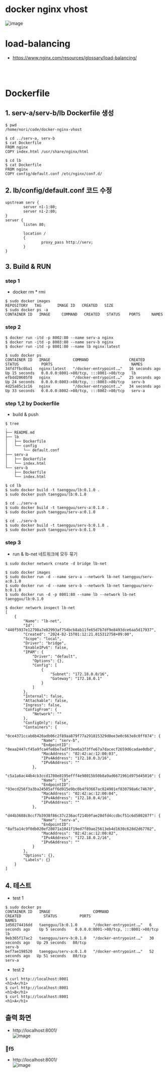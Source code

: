 # docker nginx vhost

![image](https://github.com/pySatellite/docker-nginx-vhost/assets/87309910/878eaf6a-18bc-4467-8b3f-5086de8ff3a1)

# load-balancing
- https://www.nginx.com/resources/glossary/load-balancing/

<br/>
<br/>

# Dockerfile

## 1. serv-a/serv-b/lb Dockerfile 생성
```
$ pwd
/home/nori/code/docker-nginx-vhost

$ cd ../serv-a, serv-b
$ cat Dockerfile
FROM nginx
COPY index.html /usr/share/nginx/html

$ cd lb
$ cat Dockerfile
FROM nginx
COPY config/default.conf /etc/nginx/conf.d/
```

## 2. lb/config/default.conf 코드 수정
```
upstream serv {
        server n1-1:80;
        server n1-2:80;
}
server {
        listen 80;

        location /
        {
                proxy_pass http://serv;
        }
}
```

## 3. Build & RUN

### step 1
- docker rm * rmi
```
$ sudo docker images
REPOSITORY   TAG       IMAGE ID   CREATED   SIZE
$ sudo docker ps -a
CONTAINER ID   IMAGE     COMMAND   CREATED   STATUS    PORTS     NAMES
```

### step 2
```
$ docker run -itd -p 8002:80 --name serv-a nginx
$ docker run -itd -p 8003:80 --name serv-b nginx
$ docker run -itd -p 8001:80 --name lb nginx:latest

$ sudo docker ps
CONTAINER ID   IMAGE          COMMAND                  CREATED          STATUS          PORTS                                   NAMES
34fd7fbc0ba1   nginx:latest   "/docker-entrypoint.…"   16 seconds ago   Up 15 seconds   0.0.0.0:8001->80/tcp, :::8001->80/tcp   lb
efbdd20605f0   nginx          "/docker-entrypoint.…"   25 seconds ago   Up 24 seconds   0.0.0.0:8003->80/tcp, :::8003->80/tcp   serv-b
4d25a85c1c16   nginx          "/docker-entrypoint.…"   34 seconds ago   Up 33 seconds   0.0.0.0:8002->80/tcp, :::8002->80/tcp   serv-a
```

### step 1,2 by Dockerfile
- build & push
```
$ tree
.
├── README.md
├── lb
│   ├── Dockerfile
│   └── config
│       └── default.conf
├── serv-a
│   ├── Dockerfile
│   └── index.html
└── serv-b
    ├── Dockerfile
    └── index.html

$ cd lb
$ sudo docker build -t taengguu/lb:0.1.0 .
$ sudo docker push taengguu/lb:0.1.0

$ cd ../serv-a
$ sudo docker build -t taengguu/serv-a:0.1.0 .
$ sudo docker push taengguu/serv-a:0.1.0

$ cd ../serv-b
$ sudo docker build -t taengguu/serv-b:0.1.0 .
$ sudo docker push taengguu/serv-b:0.1.0
```

### step 3 
- run & lb-net 네트워크에 모두 묶기
```
$ sudo docker network create -d bridge lb-net

$ sudo docker images
$ sudo docker run -d --name serv-a --network lb-net taengguu/serv-a:0.1.0
$ sudo docker run -d --name serv-b --network lb-net taengguu/serv-b:0.1.0
$ sudo docker run -d -p 8001:80 --name lb --network lb-net taengguu/lb:0.1.0

$ docker network inspect lb-net
[
    {
        "Name": "lb-net",
        "Id": "440f5937e12798a7e82993af754bcb8ab11fe65d7b7df9e8493dce6aa5d17937",
        "Created": "2024-02-15T01:12:21.015312758+09:00",
        "Scope": "local",
        "Driver": "bridge",
        "EnableIPv6": false,
        "IPAM": {
            "Driver": "default",
            "Options": {},
            "Config": [
                {
                    "Subnet": "172.18.0.0/16",
                    "Gateway": "172.18.0.1"
                }
            ]
        },
        "Internal": false,
        "Attachable": false,
        "Ingress": false,
        "ConfigFrom": {
            "Network": ""
        },
        "ConfigOnly": false,
        "Containers": {
            "0ce4371ccab6b420adb06c2f89aa879f77a291815329d0ee3e0c663e8c0ff874": {
                "Name": "serv-b",
                "EndpointID": "0eaa2447cf45a9fca4fe8be7ad7f3ee6a3f3ffe67a7dacecf2659d6cadae0dbd",
                "MacAddress": "02:42:ac:12:00:03",
                "IPv4Address": "172.18.0.3/16",
                "IPv6Address": ""
            },
            "c5a1a6ac44b4cb3ccd1780e8195efff4e98015b50b8a9ad6671961d975d45016": {
                "Name": "lb",
                "EndpointID": "93ecd256f3a3ba24505aff6d915e9bc0b4f93667ac824901ef830798a6c74670",
                "MacAddress": "02:42:ac:12:00:04",
                "IPv4Address": "172.18.0.4/16",
                "IPv6Address": ""
            },
            "d44b3688c8ccf7b3938f86c37c236acf214b9fae20dfd4ccdbcf51c6d580287f": {
                "Name": "serv-a",
                "EndpointID": "8af5a14c9f0db020ef28071a1041f19ed7f89ae25613eb4d1630c628d2d67702",
                "MacAddress": "02:42:ac:12:00:02",
                "IPv4Address": "172.18.0.2/16",
                "IPv6Address": ""
            }
        },
        "Options": {},
        "Labels": {}
    }
]
```

## 4. 테스트

- test 1
```
$ sudo docker ps
CONTAINER ID   IMAGE                   COMMAND                  CREATED          STATUS          PORTS                                   NAMES
1d50274416dd   taengguu/lb:0.1.0       "/docker-entrypoint.…"   6 seconds ago    Up 5 seconds    0.0.0.0:8001->80/tcp, :::8001->80/tcp   lb
9eb365f17ac2   taengguu/serv-b:0.1.0   "/docker-entrypoint.…"   30 seconds ago   Up 29 seconds   80/tcp                                  serv-b
bef7ae198520   taengguu/serv-a:0.1.0   "/docker-entrypoint.…"   52 seconds ago   Up 51 seconds   80/tcp                                  serv-a
```

- test 2
```
$ curl http://localhost:8001
<h1>A</h1>
$ curl http://localhost:8001
<h1>B</h1>
$ curl http://localhost:8001
<h1>A</h1>
```

## 출력 화면
- http://localhost:8001/
  <br/>
![image](https://github.com/Jaelinny/docker-nginx-vhost/assets/148875683/e2d4ae4e-bfd7-4ebc-981c-3d02b9e57ace)

### 🔄f5
- http://localhost:8001/
  <br/>
![image](https://github.com/Jaelinny/docker-nginx-vhost/assets/148875683/662d4aac-e0d9-4555-a586-fdf88bb7a9a4)

